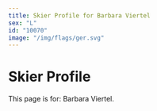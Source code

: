```yaml
---
title: Skier Profile for Barbara Viertel
sex: "L"
id: "10070"
image: "/img/flags/ger.svg" 
---
```


# Skier Profile

This page is for: Barbara Viertel.
    